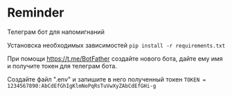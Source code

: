 # Reminder

Телеграм бот для напомигнаний

Установска необходимых зависимостей 
`pip install -r requirements.txt`

При помощи https://t.me/BotFather создайте нового бота, дайте ему имя и получите токен для телеграм бота.


Создайте файл ".env" и запишите в него полученный токен
`TOKEN = 1234567890:AbCdEfGhIgKlmNoPqRsTuVwXyZAbCdEfGHi-g`